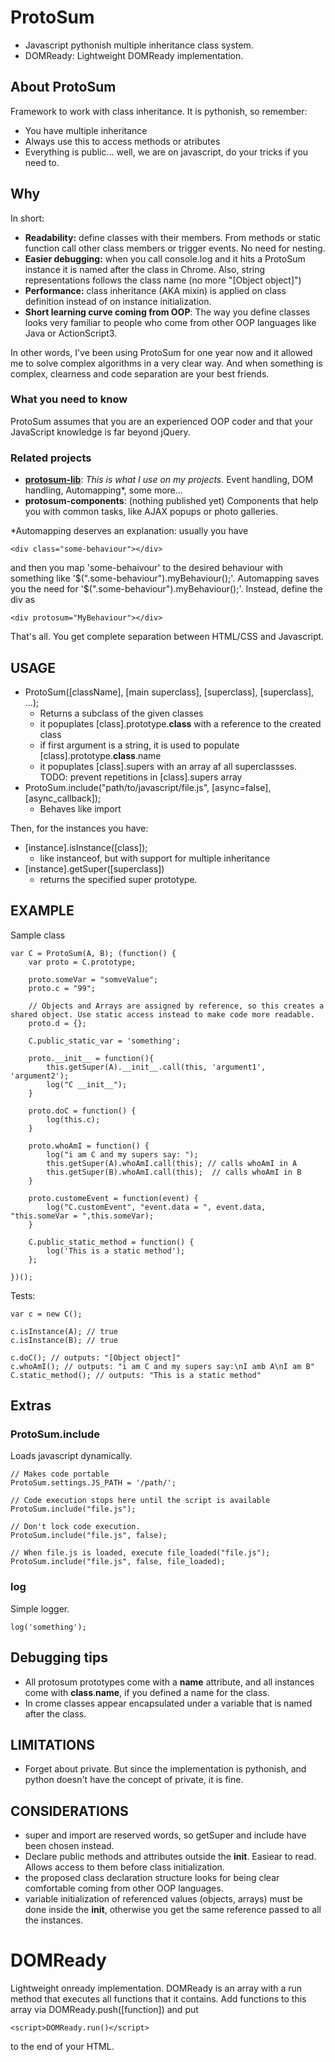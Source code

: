 
ProtoSum
=========

- Javascript pythonish multiple inheritance class system.
- DOMReady: Lightweight DOMReady implementation.


About ProtoSum
----------------

Framework to work with class inheritance. It is pythonish, so remember:

  - You have multiple inheritance
  - Always use this to access methods or atributes
  - Everything is public... well, we are on javascript, do your tricks if you need to.
  

Why
-------------

In short:

- **Readability:** define classes with their members. From methods or static function call other class members or trigger events. No need for nesting.
- **Easier debugging:** when you call console.log and it hits a ProtoSum instance it is named after the class in Chrome. Also, string representations follows the class name (no more "[Object object]")
- **Performance:** class inheritance (AKA mixin) is applied on class definition instead of on instance initialization.
- **Short learning curve coming from OOP**: The way you define classes looks very familiar to people who come from other OOP languages like Java or ActionScript3.

In other words, I've been using ProtoSum for one year now and it allowed me to solve complex algorithms in a very clear way. And when something is complex, clearness and code
separation are your best friends.


### What you need to know ###

ProtoSum assumes that you are an experienced OOP coder and that your JavaScript knowledge is far beyond jQuery.


### Related projects ###

- **[protosum-lib](http://github.com/francescortiz/protosum-lib)**: *This is what I use on my projects.* Event handling, DOM handling, Automapping\*, some more...
- **protosum-components**: (nothing published yet) Components that help you with common tasks, like AJAX popups or photo galleries.

\*Automapping deserves an explanation: usually you have

    <div class="some-behaviour"></div>

and then you map \'some-behaivour\' to the desired behaviour with something like '$(".some-behaviour").myBehaviour();'. Automapping saves you the need for '$(".some-behaviour").myBehaviour();'.
Instead, define the div as

    <div protosum="MyBehaviour"></div>

That's all. You get complete separation between HTML/CSS and Javascript.


USAGE
-----------

- ProtoSum([className], [main superclass], [superclass], [superclass], ...);
  * Returns a subclass of the given classes
  * it popuplates [class].prototype.__class__ with a reference to the created class
  * if first argument is a string, it is used to populate [class].prototype.__class__.name
  * it popuplates [class].supers with an array af all superclassses.
    TODO: prevent repetitions in [class].supers array
- ProtoSum.include("path/to/javascript/file.js", [async=false], [async_callback]);
  * Behaves like import
  
Then, for the instances you have:

- [instance].isInstance([class]);
  * like instanceof, but with support for multiple inheritance
- [instance].getSuper([superclass])
  * returns the specified super prototype.

  
EXAMPLE
----------------

Sample class

    var C = ProtoSum(A, B); (function() {
        var proto = C.prototype;

        proto.someVar = "somveValue";
        proto.c = "99";

        // Objects and Arrays are assigned by reference, so this creates a shared object. Use static access instead to make code more readable.
        proto.d = {};

        C.public_static_var = 'something';
        
        proto.__init__ = function(){
            this.getSuper(A).__init__.call(this, 'argument1', 'argument2');
            log("C __init__");
        }

        proto.doC = function() {
            log(this.c);
        }

        proto.whoAmI = function() {
            log("i am C and my supers say: ");
            this.getSuper(A).whoAmI.call(this); // calls whoAmI in A
            this.getSuper(B).whoAmI.call(this);  // calls whoAmI in B
        }
        
        proto.customeEvent = function(event) {
            log("C.customEvent", "event.data = ", event.data, "this.someVar = ",this.someVar);
        }

        C.public_static_method = function() {
            log('This is a static method');
        };

    })();


Tests:

    var c = new C();

    c.isInstance(A); // true
    c.isInstance(B); // true

    c.doC(); // outputs: "[Object object]"
    c.whoAmI(); // outputs: "i am C and my supers say:\nI amb A\nI am B"
    C.static_method(); // outputs: "This is a static method"


Extras
-----------

### ProtoSum.include
Loads javascript dynamically.

    // Makes code portable
    ProtoSum.settings.JS_PATH = '/path/';

    // Code execution stops here until the script is available
    ProtoSum.include("file.js");

    // Don't lock code execution.
    ProtoSum.include("file.js", false); 

    // When file.js is loaded, execute file_loaded("file.js");
    ProtoSum.include("file.js", false, file_loaded); 
    
### log
Simple logger.

    log('something');
    

Debugging tips
-------------------

- All protosum prototypes come with a __name__ attribute, and all instances come with __class__.__name__, if you defined a name for the class.
- In crome classes appear encapsulated under a variable that is named after the class.


LIMITATIONS
-------------

- Forget about private. But since the implementation is pythonish, and python doesn't
  have the concept of private, it is fine.


CONSIDERATIONS
-----------------------------

- super and import are reserved words, so getSuper and include have been chosen instead.
- Declare public methods and attributes outside the __init__. Easiear to read. Allows
  access to them before class initialization.
- the proposed class declaration structure looks for being clear comfortable coming from
  other OOP languages.
- variable initialization of referenced values (objects, arrays) must be done inside the __init__, otherwise you get the same
  reference passed to all the instances.


DOMReady
=============

Lightweight onready implementation. DOMReady is an array with a run method that executes all functions that it contains.
Add functions to this array via DOMReady.push([function]) and put

    <script>DOMReady.run()</script>

to the end of your HTML.


